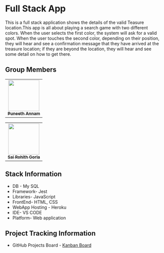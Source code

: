 # Full Stack App
This is a full stack application shows the details of the valid Teasure location.This app is all about playing a search game with two different colors. When the user selects the first color, the system will ask for a valid spot. When the user touches the second color, depending on their position, they will hear and see a confirmation message that they have arrived at the treasure location; if they are beyond the location, they will hear and see some detail on how to get there.

## Group Members

<table>
  <tr>
    <td align="center"><a href="https://github.com/Puneeth159"><img src="https://avatars.githubusercontent.com/u/60018781?s=460&u=eead3b33a4143e52a8c4b931359c2c69d0138fa5&v=4" width="100px;" alt=""/><br /><sub><b>Puneeth Annam</b></sub></a><br /><a href="https://github.com/Puneeth159" title="Code"></a></td>
 </table>

<table>
  <tr>
    <td align="center"><a href="https://github.com/SaiGorla"><img src="https://avatars.githubusercontent.com/u/41150392?s=460&u=a16092ba3d43983167f66442ef1f07425bfecfc3&v=4" width="100px;" alt=""/><br /><sub><b>Sai Rohith Gorla</b></sub></a><br /><a href="https://github.com/SaiGorla" title="Code"></a></td>
 </table>
 
## Stack Information

- DB - My SQL
- Framework- Jest
- Libraries- JavaScript
- FrontEnd- HTML, CSS
- WebApp Hosting - Heroku
- IDE- VS CODE
- Platform- Web application

## Project Tracking Information

- GitHub Projects Board - [Kanban Board](https://github.com/Puneeth159/fsa-group-7/projects/1?add_cards_query=is%3Aopen)

 


